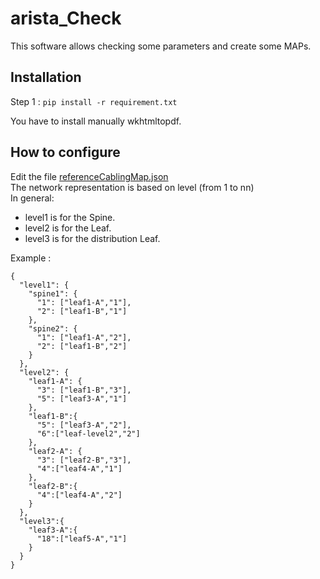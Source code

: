 # arista_Check
This software allows checking some parameters and create some MAPs.

## Installation
Step 1 :
```pip install -r requirement.txt```

You have to install manually wkhtmltopdf.

## How to configure
Edit the file [referenceCablingMap.json](visuapp/static/data/referenceCablingMap.json)  
The network representation is based on level (from 1 to nn)  
In general:
- level1 is for the Spine.
- level2 is for the Leaf.
- level3 is for the distribution Leaf.

Example :
```
{
  "level1": {
    "spine1": {
      "1": ["leaf1-A","1"],
      "2": ["leaf1-B","1"]
    },
    "spine2": {
      "1": ["leaf1-A","2"],
      "2": ["leaf1-B","2"]
    }
  },
  "level2": {
    "leaf1-A": {
      "3": ["leaf1-B","3"],
      "5": ["leaf3-A","1"]
    },
    "leaf1-B":{
      "5": ["leaf3-A","2"],
      "6":["leaf-level2","2"]
    },
    "leaf2-A": {
      "3": ["leaf2-B","3"],
      "4":["leaf4-A","1"]
    },
    "leaf2-B":{
      "4":["leaf4-A","2"]
    }
  },
  "level3":{
    "leaf3-A":{
      "18":["leaf5-A","1"]
    }
  }
}
```
